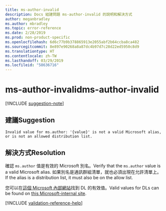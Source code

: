 ```yaml
---
title: ms-author-invalid
description: Docs 組建問題 ms-author-invalid 的說明和解決方式
author: meganbradley
ms.author: mbradley
ms.topic: error-reference
ms.date: 2/28/2019
ms.prod: non-product-specific
ms.openlocfilehash: 6d6c77b9b378865913e2055abf2b64ccba8ca482
ms.sourcegitcommit: 8e897e90268a8a87dc4b97d7c28d22ed5950c8d9
ms.translationtype: HT
ms.contentlocale: zh-TW
ms.lasthandoff: 03/29/2019
ms.locfileid: "58636716"
---
```

# <a name="ms-author-invalid"></a><span data-ttu-id="d5288-103">ms-author-invalid</span><span class="sxs-lookup"><span data-stu-id="d5288-103">ms-author-invalid</span></span>

[!INCLUDE [suggestion-note](includes/suggestion-note.md)]

## <a name="suggestion"></a><span data-ttu-id="d5288-104">建議</span><span class="sxs-lookup"><span data-stu-id="d5288-104">Suggestion</span></span>

`Invalid value for ms.author: '{value}' is not a valid Microsoft alias, or is not an allowed distribution list.`

## <a name="resolution"></a><span data-ttu-id="d5288-105">解決方式</span><span class="sxs-lookup"><span data-stu-id="d5288-105">Resolution</span></span>

<span data-ttu-id="d5288-106">確認 `ms.author` 值是有效的 Microsoft 別名。</span><span class="sxs-lookup"><span data-stu-id="d5288-106">Verify that the `ms.author` value is a valid Microsoft alias.</span></span> <span data-ttu-id="d5288-107">如果別名是通訊群組清單，就也必須出現在允許清單上。</span><span class="sxs-lookup"><span data-stu-id="d5288-107">If the alias is a distribution list, it must also be on the allow list.</span></span>

<span data-ttu-id="d5288-108">您可以在[這個 Microsoft 內部網站](https://docsmetadatatool.azurewebsites.net/allowlists)找到 DL 的有效值。</span><span class="sxs-lookup"><span data-stu-id="d5288-108">Valid values for DLs can be found on [this Microsoft-internal site](https://docsmetadatatool.azurewebsites.net/allowlists).</span></span>

<!--make sure to add this file to your includes folder and verify the path-->
[!INCLUDE [validation-reference-help](includes/validation-reference-help.md)]
